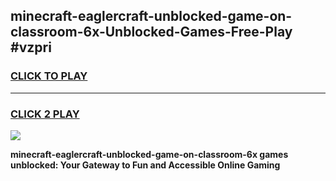 
## minecraft-eaglercraft-unblocked-game-on-classroom-6x-Unblocked-Games-Free-Play #vzpri
<h3>
<a href="https://us.freeplayer.one?title=minecraft-eaglercraft-unblocked-game-on-classroom-6x&ref=9M">CLICK TO PLAY</a></h3>
<hr>

<h3>
<a href="https://us.freeplayer.one?title=minecraft-eaglercraft-unblocked-game-on-classroom-6x&ref=9M">CLICK 2 PLAY</a>
  
</h3>

<a href="https://us.freeplayer.one?title=minecraft-eaglercraft-unblocked-game-on-classroom-6x&ref=9M"><img src="https://clearcache.store/games.png"></a>


**minecraft-eaglercraft-unblocked-game-on-classroom-6x games unblocked: Your Gateway to Fun and Accessible Online Gaming**
